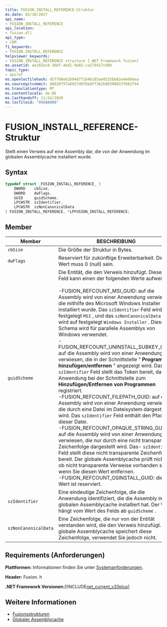 ```yaml
---
title: FUSION_INSTALL_REFERENCE-Struktur
ms.date: 03/30/2017
api_name:
- FUSION_INSTALL_REFERENCE
api_location:
- fusion.dll
api_type:
- COM
f1_keywords:
- FUSION_INSTALL_REFERENCE
helpviewer_keywords:
- FUSION_INSTALL_REFERENCE structure [.NET Framework fusion]
ms.assetid: ae181ec8-36bf-4ed1-9a02-ca27d417c80b
topic_type:
- apiref
ms.openlocfilehash: d5ff08e62b94d7f164b103ae0535bb62e4e60aea
ms.sourcegitcommit: d8020797a6657d0fbbdff362b80300815f682f94
ms.translationtype: MT
ms.contentlocale: de-DE
ms.lasthandoff: 11/24/2020
ms.locfileid: "95688808"
---
```

# <a name="fusion_install_reference-structure"></a>FUSION_INSTALL_REFERENCE-Struktur

Stellt einen Verweis auf eine Assembly dar, die von der Anwendung im globalen Assemblycache installiert wurde.  
  
## <a name="syntax"></a>Syntax  
  
```cpp  
typedef struct _FUSION_INSTALL_REFERENCE_ {  
    DWORD    cbSize,  
    DWORD    dwFlags,  
    GUID     guidScheme,  
    LPCWSTR  szIdentifier,  
    LPCWSTR  szNonCanonicalData  
} FUSION_INSTALL_REFERENCE, *LPFUSION_INSTALL_REFERENCE;  
```  
  
## <a name="members"></a>Member  
  
|Member|BESCHREIBUNG|  
|------------|-----------------|  
|`cbSize`|Die Größe der Struktur in Bytes.|  
|`dwFlags`|Reserviert für zukünftige Erweiterbarkeit. Dieser Wert muss 0 (null) sein.|  
|`guidScheme`|Die Entität, die den Verweis hinzufügt. Dieses Feld kann einen der folgenden Werte aufweisen:<br /><br /> -FUSION_REFCOUNT_MSI_GUID: auf die Assembly wird von einer Anwendung verwiesen, die mithilfe des Microsoft Windows Installer installiert wurde. Das `szIdentifier` Feld wird auf festgelegt `MSI` , und das `szNonCanonicalData` Feld wird auf festgelegt `Windows Installer` . Dieses Schema wird für parallele Assemblys von Windows verwendet.<br />-FUSION_REFCOUNT_UNINSTALL_SUBKEY_GUID: auf die Assembly wird von einer Anwendung verwiesen, die in der Schnittstelle " **Programme hinzufügen/entfernen** " angezeigt wird. Das- `szIdentifier` Feld stellt das Token bereit, das die Anwendung bei der Schnittstelle zum **Hinzufügen/Entfernen von Programmen** registriert.<br />-FUSION_REFCOUNT_FILEPATH_GUID: auf die Assembly wird von einer Anwendung verwiesen, die durch eine Datei im Dateisystem dargestellt wird. Das `szIdentifier` Feld enthält den Pfad zu dieser Datei.<br />-FUSION_REFCOUNT_OPAQUE_STRING_GUID: auf die Assembly wird von einer Anwendung verwiesen, die nur durch eine nicht transparente Zeichenfolge dargestellt wird. Das- `szIdentifier` Feld stellt diese nicht transparente Zeichenfolge bereit. Der globale Assemblycache prüft nicht, ob nicht transparente Verweise vorhanden sind, wenn Sie diesen Wert entfernen.<br />-FUSION_REFCOUNT_OSINSTALL_GUID: dieser Wert ist reserviert.|  
|`szIdentifier`|Eine eindeutige Zeichenfolge, die die Anwendung identifiziert, die die Assembly im globalen Assemblycache installiert hat. Der Wert hängt vom Wert des Felds ab `guidScheme` .|  
|`szNonCanonicalData`|Eine Zeichenfolge, die nur von der Entität verstanden wird, die den Verweis hinzufügt. Der globale Assemblycache speichert diese Zeichenfolge, verwendet Sie jedoch nicht.|  
  
## <a name="requirements"></a>Requirements (Anforderungen)  

 **Plattformen:** Informationen finden Sie unter [Systemanforderungen](../../get-started/system-requirements.md).  
  
 **Header:** Fusion. h  
  
 **.NET Framework Versionen:**[!INCLUDE[net_current_v20plus](../../../../includes/net-current-v20plus-md.md)]  
  
## <a name="see-also"></a>Weitere Informationen

- [Fusionsstrukturen](fusion-structures.md)
- [Globaler Assemblycache](../../app-domains/gac.md)
